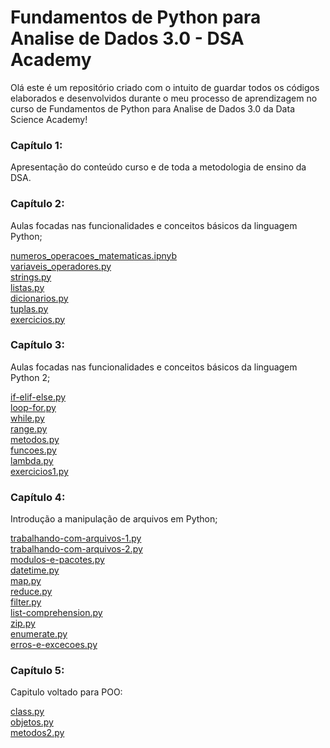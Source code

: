 # Fundamentos de Python para Analise de Dados 3.0 - DSA Academy 

Olá este é um repositório criado com o intuito de guardar todos os códigos elaborados e desenvolvidos durante o  meu processo de aprendizagem no curso de Fundamentos de Python para Analise de Dados 3.0 da Data Science Academy!

### Capítulo 1:
Apresentação do conteúdo curso e de toda a metodologia de ensino da DSA.

### Capítulo 2:
 Aulas focadas nas funcionalidades e conceitos básicos da linguagem Python;

[numeros_operacoes_matematicas.ipnyb](https://github.com/andersonss92/curso_python_dsa/blob/main/numeros_operacoes_matematicas.ipynb)<br>
[variaveis_operadores.py](https://github.com/andersonss92/curso_python_dsa/blob/main/variaveis_operadores.py)<br>
[strings.py](https://github.com/andersonss92/curso_python_dsa/blob/main/strings.py)<br>
[listas.py](https://github.com/andersonss92/curso_python_dsa/blob/main/listas.py)<br>
[dicionarios.py](https://github.com/andersonss92/curso_python_dsa/blob/main/dicionarios.py)<br>
[tuplas.py](https://github.com/andersonss92/curso_python_dsa/blob/main/tuplas.py)<br>
[exercicios.py](https://github.com/andersonss92/curso_python_dsa/blob/main/exercicios.py)<br>

### Capítulo 3:
 Aulas focadas nas funcionalidades e conceitos básicos da linguagem Python 2;

[if-elif-else.py](https://github.com/andersonss92/curso_python_dsa/blob/main/if-elif-else.py)<br>
[loop-for.py](https://github.com/andersonss92/curso_python_dsa/blob/main/loop-for.py)<br>
[while.py](https://github.com/andersonss92/curso_python_dsa/blob/main/while.py)<br>
[range.py](https://github.com/andersonss92/curso_python_dsa/blob/main/range.py)<br>
[metodos.py](https://github.com/andersonss92/curso_python_dsa/blob/main/metodos.py)<br>
[funcoes.py](https://github.com/andersonss92/curso_python_dsa/blob/main/funcoes.py)<br>
[lambda.py](https://github.com/andersonss92/curso_python_dsa/blob/main/lambda.py)<br>
[exercicios1.py](https://github.com/andersonss92/curso_python_dsa/blob/main/exercicios1.py)<br>

### Capítulo 4:
 Introdução a manipulação de arquivos em Python;
 
 [trabalhando-com-arquivos-1.py](https://github.com/andersonss92/curso_python_dsa/blob/main/trabalhando-com-arquivos-1.py)<br>
 [trabalhando-com-arquivos-2.py](https://github.com/andersonss92/curso_python_dsa/blob/main/trabalhando-com-arquivos-2.py)<br>
 [modulos-e-pacotes.py](https://github.com/andersonss92/curso_python_dsa/blob/main/modulos-e-pacotes.py)<br>
 [datetime.py](https://github.com/andersonss92/curso_python_dsa/blob/main/datetime.py)<br>
 [map.py](https://github.com/andersonss92/curso_python_dsa/blob/main/map.py)<br>
 [reduce.py](https://github.com/andersonss92/curso_python_dsa/blob/main/reduce.py)<br>
 [filter.py](https://github.com/andersonss92/curso_python_dsa/blob/main/filter.py)<br>
 [list-comprehension.py](https://github.com/andersonss92/curso_python_dsa/blob/main/list-comprehension.py)<br>
 [zip.py](https://github.com/andersonss92/curso_python_dsa/blob/main/zip.py)<br>
 [enumerate.py](https://github.com/andersonss92/curso_python_dsa/blob/main/enumerate.py)<br>
 [erros-e-excecoes.py](https://github.com/andersonss92/curso_python_dsa/blob/main/erros-e-excecoes.py)<br>

### Capítulo 5:
 Capitulo voltado para POO:
 
 [class.py](https://github.com/andersonss92/curso_python_dsa/blob/main/classes.py)<br>
 [objetos.py](https://github.com/andersonss92/curso_python_dsa/blob/main/objetos.py)<br>
 [metodos2.py](https://github.com/andersonss92/curso_python_dsa/blob/main/metodos2.py)<br>
